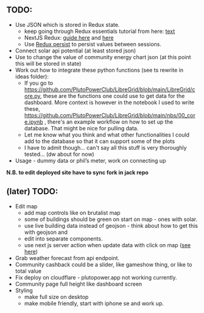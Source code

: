 ## TODO:

- Use JSON which is stored in Redux state.
  - keep going through Redux essentials tutorial from here: [text](https://redux.js.org/tutorials/essentials/part-3-data-flow)
  - NextJS Redux: [guide here](https://redux.js.org/usage/nextjs) and [here](https://blog.logrocket.com/use-redux-next-js/#creating-slice)
  - Use [Redux persist](https://blog.logrocket.com/persist-state-redux-persist-redux-toolkit-react/) to persist values between sessions.
- Connect solar api potential (at least stored json)
- Use to change the value of community energy chart json (at this point this will be stored in state)
- Work out how to integrate these python functions (see ts rewrite in ideas folder):
  - If you go to https://github.com/PlutoPowerClub/LibreGrid/blob/main/LibreGrid/core.py, these are the functions one could use to get data for the dashboard. More context is however in the notebook I used to write these, https://github.com/PlutoPowerClub/LibreGrid/blob/main/nbs/00_core.ipynb , there's an example workflow on how to set up the database. That might be nice for pulling data.
  - Let me know what you think and what other functionalities I could add to the database so that it can support some of the plots
  - I have to admit though... can't say all this stuff is very thoroughly tested... (dw about for now)
- Usage - dummy data or phil’s meter, work on connecting up

**N.B. to edit deployed site have to sync fork in jack repo**

## (later) TODO:

- Edit map
  - add map controls like on brutalist map
  - some of buildings should be green on start on map - ones with solar.
  - use live building data instead of geojson - think about how to get this with geojson and
  - edit into separate components.
  - use next js server action when update data with click on map ([see here](https://www.youtube.com/watch?v=O94ESaJtHtM))
- Grab weather forecast from api endpoint.
- Community cashback could be a slider, like gameshow thing, or like to total value
- Fix deploy on cloudflare - plutopower.app not working currently.
- Community page full height like dashboard screen
- Styling
  - make full size on desktop
  - make mobile friendly, start with iphone se and work up.
